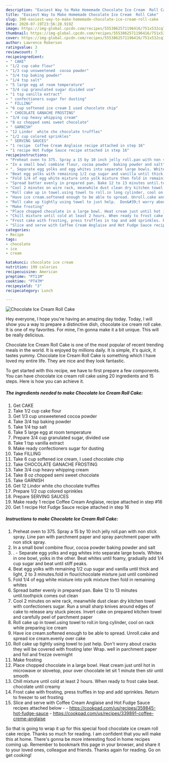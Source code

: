 ```yaml
---
description: "Easiest Way to Make Homemade Chocolate Ice Cream  Roll Cake"
title: "Easiest Way to Make Homemade Chocolate Ice Cream  Roll Cake"
slug: 390-easiest-way-to-make-homemade-chocolate-ice-cream-roll-cake
date: 2020-07-19T23:56:28.919Z
image: https://img-global.cpcdn.com/recipes/5553862571196416/751x532cq70/chocolate-ice-cream-roll-cake-recipe-main-photo.jpg
thumbnail: https://img-global.cpcdn.com/recipes/5553862571196416/751x532cq70/chocolate-ice-cream-roll-cake-recipe-main-photo.jpg
cover: https://img-global.cpcdn.com/recipes/5553862571196416/751x532cq70/chocolate-ice-cream-roll-cake-recipe-main-photo.jpg
author: Lawrence Roberson
ratingvalue: 3
reviewcount: 7
recipeingredient:
- " CAKE"
- "1/2 cup cake flour"
- "1/3 cup unsweetened  cocoa powder"
- "3/4 tsp baking powder"
- "1/4 tsp salt"
- "5 large egg at room temperature"
- "3/4 cup granulated sugar divided use"
- "1 tsp vanilla extract"
- " confectioners sugar for dusting"
- " FILLING"
- "6 cup softened ice cream I used chocolate chip"
- " CHOCOLATE GANACHE FROSTING"
- "3/4 cup heavy whipping cream"
- "8 oz chopped semi sweet chocolate"
- " GARNISH"
- "12 Lindor  white cho chocolate truffles"
- "1/2 cup colored sprinkles"
- " SERVING SAUCES"
- "1 recipe  Coffee Cream Anglaise recipe attached in step 16"
- "1 recipe Hot Fudge Sauce recipe attached in step 16"
recipeinstructions:
- "Preheat oven to 375. Spray a 15 by 10 inch jelly roll.pan with non stick spray. Line pan with parchment paper and spray parchment paper with non stick spray."
- "In a small bowl combine flour, cocoa powder  baking powder and salt"
- ". Separate egg yolks and egg whites into separate large bowls. Whites in one bowl, yolks in the other. Beat whites until foamy, gradually add 1/4 cup sugar and beat until stiff peaks."
- "Beat egg yolks with remaining 1/2 cup sugar and vanilla until thick and light, 2 to 3 minutes.fold in flour/chocolate mixture just until combined"
- "Fold 1/4 of egg white mixture into yolk mixture then fold in remaining whites"
- "Spread batter evenly in prepared pan. Bake 12 to 13 minutes until.toothpick comes out clean"
- "Cool 2 minutes on wire rack, meanwhile dust clean dry kitchen towel with confectioners sugar. Run a small sharp knives around edges of cake to release any stuck pieces. Invert cake on prepared kitchen towel and carefully peel of parchment paper"
- "Roll cake up in towel.using towel to roll.in long cylinder, cool on rack while preparing ice cream"
- "Have ice cream.softened enough to be able to spread. Unroll.cake and spread ice cream.evenly over cake"
- "Roll cake up tightly using towel to just help.  Don&#39;t worry about cracks they will be covered with frosting later Wrap. well in parchment paper and foil and frezze overnight"
- "Make frosting"
- "Place chopped chocolate in a large bowl. Heat cream just until hot in microwave or stovetop, pour over chocolate let sit 1 minute then stir until smooth"
- "Chill mixture until cold at least 2 hours. When ready to frost cake beat. chocolate until creamy"
- "Frost cake with frosting, press truffles in top and add sprinkles. Return to freezer to set frosting"
- "Slice and serve with Coffee Cream Anglaise and Hot Fudge Sauce recipes attached below  https://cookpad.com/us/recipes/359845-hot-fudge-sauce https://cookpad.com/us/recipes/339891-coffee-creme-anglaise"
categories:
- Recipe
tags:
- chocolate
- ice
- cream

katakunci: chocolate ice cream 
nutrition: 199 calories
recipecuisine: American
preptime: "PT11M"
cooktime: "PT47M"
recipeyield: "3"
recipecategory: Lunch

---
```



![Chocolate Ice Cream  Roll Cake](https://img-global.cpcdn.com/recipes/5553862571196416/751x532cq70/chocolate-ice-cream-roll-cake-recipe-main-photo.jpg)

Hey everyone, I hope you're having an amazing day today. Today, I will show you a way to prepare a distinctive dish, chocolate ice cream  roll cake. It is one of my favorites. For mine, I'm gonna make it a bit unique. This will be really delicious.



Chocolate Ice Cream  Roll Cake is one of the most popular of recent trending meals in the world. It is enjoyed by millions daily. It is simple, it's quick, it tastes yummy. Chocolate Ice Cream  Roll Cake is something which I have loved my entire life. They are nice and they look fantastic.


To get started with this recipe, we have to first prepare a few components. You can have chocolate ice cream  roll cake using 20 ingredients and 15 steps. Here is how you can achieve it.

<!--inarticleads1-->

##### The ingredients needed to make Chocolate Ice Cream  Roll Cake:

1. Get  CAKE
1. Take 1/2 cup cake flour
1. Get 1/3 cup unsweetened  cocoa powder
1. Take 3/4 tsp baking powder
1. Take 1/4 tsp salt
1. Take 5 large egg at room temperature
1. Prepare 3/4 cup granulated sugar, divided use
1. Take 1 tsp vanilla extract
1. Make ready  confectioners sugar for dusting
1. Take  FILLING
1. Take 6 cup softened ice cream, I used chocolate chip
1. Take  CHOCOLATE GANACHE FROSTING
1. Take 3/4 cup heavy whipping cream
1. Take 8 oz chopped semi sweet chocolate
1. Take  GARNISH
1. Get 12 Lindor  white cho chocolate truffles
1. Prepare 1/2 cup colored sprinkles
1. Prepare  SERVING SAUCES
1. Make ready 1 recipe  Coffee Cream Anglaise, recipe attached in step #16
1. Get 1 recipe Hot Fudge Sauce recipe attached in step 16




<!--inarticleads2-->

##### Instructions to make Chocolate Ice Cream  Roll Cake:

1. Preheat oven to 375. Spray a 15 by 10 inch jelly roll.pan with non stick spray. Line pan with parchment paper and spray parchment paper with non stick spray.
1. In a small bowl combine flour, cocoa powder  baking powder and salt
1. . - Separate egg yolks and egg whites into separate large bowls. Whites in one bowl, yolks in the other. Beat whites until foamy, gradually add 1/4 cup sugar and beat until stiff peaks.
1. Beat egg yolks with remaining 1/2 cup sugar and vanilla until thick and light, 2 to 3 minutes.fold in flour/chocolate mixture just until combined
1. Fold 1/4 of egg white mixture into yolk mixture then fold in remaining whites
1. Spread batter evenly in prepared pan. Bake 12 to 13 minutes until.toothpick comes out clean
1. Cool 2 minutes on wire rack, meanwhile dust clean dry kitchen towel with confectioners sugar. Run a small sharp knives around edges of cake to release any stuck pieces. Invert cake on prepared kitchen towel and carefully peel of parchment paper
1. Roll cake up in towel.using towel to roll.in long cylinder, cool on rack while preparing ice cream
1. Have ice cream.softened enough to be able to spread. Unroll.cake and spread ice cream.evenly over cake
1. Roll cake up tightly using towel to just help.  Don&#39;t worry about cracks they will be covered with frosting later Wrap. well in parchment paper and foil and frezze overnight
1. Make frosting
1. Place chopped chocolate in a large bowl. Heat cream just until hot in microwave or stovetop, pour over chocolate let sit 1 minute then stir until smooth
1. Chill mixture until cold at least 2 hours. When ready to frost cake beat. chocolate until creamy
1. Frost cake with frosting, press truffles in top and add sprinkles. Return to freezer to set frosting
1. Slice and serve with Coffee Cream Anglaise and Hot Fudge Sauce recipes attached below -  - https://cookpad.com/us/recipes/359845-hot-fudge-sauce - https://cookpad.com/us/recipes/339891-coffee-creme-anglaise




So that is going to wrap it up for this special food chocolate ice cream  roll cake recipe. Thanks so much for reading. I am confident that you will make this at home. There's gonna be more interesting food in home recipes coming up. Remember to bookmark this page in your browser, and share it to your loved ones, colleague and friends. Thanks again for reading. Go on get cooking!
